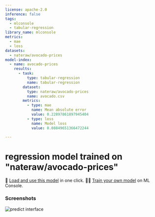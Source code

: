 ```yaml
---
license: apache-2.0
inference: false
tags:
  - mlconsole
  - tabular-regression
library_name: mlconsole
metrics:
  - mae
  - loss
datasets:
  - nateraw/avocado-prices
model-index:
  - name: avocado-prices
    results:
      - task:
          type: tabular-regression
          name: tabular-regression
        dataset:
          type: nateraw/avocado-prices
          name: avocado.csv
        metrics:
          - type: mae
            name: Mean absolute error
            value: 0.22897861897945404
          - type: loss
            name: Model loss
            value: 0.08849651366472244

---
```


# regression model trained on "nateraw/avocado-prices"
🤖 [Load and use this model](https://mlconsole.com/model/hf/julien-c/avocado-prices) in one click.
🧑‍💻 [Train your own model](https://mlconsole.com) on ML Console.

### Screenshots

![predict interface](screenshots/predict.png)